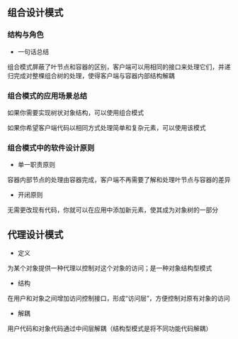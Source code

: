 ## 组合设计模式

### 结构与角色

- 一句话总结

组合模式屏蔽了叶节点和容器的区别，客户端可以用相同的接口来处理它们，并递归完成对整棵组合树的处理，使得客户端与容器内部结构解耦

### 组合模式的应用场景总结

如果你需要实现树状对象结构，可以使用组合模式

如果你希望客户端代码以相同方式处理简单和复杂元素，可以使用该模式

### 组合模式中的软件设计原则

- 单一职责原则

容器内部节点的处理由容器完成，客户端不再需要了解和处理叶节点与容器的差异

- 开闭原则

无需更改现有代码，你就可以在应用中添加新元素，使其成为对象树的一部分

## 代理设计模式

- 定义

为某个对象提供一种代理以控制对这个对象的访问；是一种对象结构型模式

- 结构

在用户和对象之间增加访问控制接口，形成“访问层”，方便控制对原有对象的访问

- 解耦

用户代码和对象代码通过中间层解耦（结构型模式是将不同功能代码解耦）

